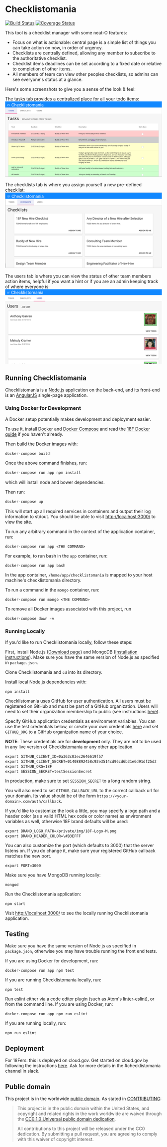 # Checklistomania
[![Build Status](https://travis-ci.org/18F/checklistomania.svg?branch=master)](https://travis-ci.org/18F/checklistomania)
[![Coverage Status](https://coveralls.io/repos/18F/checklistomania/badge.svg?branch=master&service=github)](https://coveralls.io/github/18F/checklistomania?branch=master)

This tool is a checklist manager with some neat-O features:
* Focus on what is actionable: central page is a simple list of things you can take action on now, in order of urgency.
* Checklists are centrally defined, allowing any member to subscribe to the authoritative checklist.
* Checklist items deadlines can be set according to a fixed date or relative to completion of other items.
* All members of team can view other peoples checklists, so admins can see everyone's status at a glance.

Here's some screenshots to give you a sense of the look & feel:

The tasks tab provides a centralized place for all your todo items:
![Todos](/public/img/tasks.png?raw=true "Tasks")

The checklists tab is where you assign yourself a new pre-defined checklist:
![Checklists](/public/img/checklists.png?raw=true "Checklists")

The users tab is where you can view the status of other team members action items, helpful if you want a hint or if you are an admin keeping track of where everyone is:
![Users](/public/img/users.png?raw=true "Users")

## Running Checklistomania
Checklistomania is a [Node.js](https://nodejs.org) application on the back-end, and its front-end is an [AngularJS](https://angularjs.org/) single-page application.

### Using Docker for Development

A Docker setup potentially makes development and deployment easier.

To use it, install [Docker][] and [Docker Compose][] and read the
[18F Docker guide][] if you haven't already.

Then build the Docker images with:

```sh
docker-compose build
```

Once the above command finishes, run:

```sh
docker-compose run app npm install
```

which will install node and bower dependencies.

Then run:

```sh
docker-compose up
```

This will start up all required services in containers and output their
log information to stdout. You should be able to visit
[http://localhost:3000/](http://localhost:3000/) to view the site.

To run any arbitrary command in the context of the application container, run:
```shell
docker-compose run app <THE COMMAND>
```

For example, to run bash in the `app` container, run:
```shell
docker-compose run app bash
```

In the app container, `/home/app/checklistomania` is mapped to your host
machine's checklistomania directory.

To run a command in the `mongo` container, run:
```shell
docker-compose run mongo <THE COMMAND>
```

To remove all Docker images associated with this project, run
```shell
docker-compose down -v
```

### Running Locally

If you'd like to run Checklistomania locally, follow these steps:

First, install Node.js ([Download page](https://nodejs.org/en/download/)) and MongoDB ([Installation instructions](https://docs.mongodb.com/manual/installation/)). Make sure you have the same version of Node.js as specified in `package.json`.

Clone Checklistomania and `cd` into its directory.

Install local Node.js dependencies with:
```shell
npm install
```

Checklistomania uses GitHub for user authentication. All users must be registered on GitHub and must be part of a GitHub organization. Users will need to set their organization membership to public (see instructions [here](https://help.github.com/articles/publicizing-or-hiding-organization-membership/)).

Specify GitHub application credentials as environment variables.
You can use the test credentials below, or create your own credentials [here](https://github.com/settings/applications/new) and set `GITHUB_ORG` to a GitHub organization name of your choice.

**NOTE**: These credentials are for **development** only. They are not to be used in any live version of Checklistomania or any other application.

```shell
export GITHUB_CLIENT_ID=0a363c03ec2646619f57
export GITHUB_CLIENT_SECRET=01408892458c92e3514cd96cd6b31e6d91df25d2
export GITHUB_ORG=18F
export SESSION_SECRET=testSessionSecret
```

In production, make sure to set `SESSION_SECRET` to a long random string.

You will also need to set `GITHUB_CALLBACK_URL` to the correct callback url for your domain. Its value should be of the form `https://<your-domain>.com/auth/callback`.

If you'd like to customize the look a little, you may specify a logo path and a header color (as a valid HTML hex code or color name) as environment variables as well, otherwise 18F brand defaults will be used:
```shell
export BRAND_LOGO_PATH=/private/img/18F-Logo-M.png
export BRAND_HEADER_COLOR=\#B3EFFF
```

You can also customize the port (which defaults to 3000) that the server listens on. If you do change it, make sure your registered GitHub callback matches the new port.
```shell
export PORT=3000
```

Make sure you have MongoDB running locally:
```shell
mongod
```

Run the Checklistomania application:
```shell
npm start
```

Visit [http://localhost:3000/](http://localhost:3000/) to see the locally running Checklistomania application.

## Testing
Make sure you have the same version of Node.js as specified in `package.json`, otherwise you may have trouble running the front end tests.

If you are using Docker for development, run:
```shell
docker-compose run app npm test
```

If you are running Checklistomania locally, run:
```shell
npm test
```

Run eslint either via a code editor plugin (such as Atom's [linter-eslint](https://github.com/AtomLinter/linter-eslint)),
or from the command line. If you are using Docker, run:
```shell
docker-compose run app npm run eslint
```

If you are running locally, run:
```shell
npm run eslint
```

## Deployment
For 18Fers: this is deployed on cloud.gov. Get started on cloud.gov by following the instructions [here](https://docs.cloud.gov/). Ask for more details in the #checklistomania channel in slack.

## Public domain
This project is in the worldwide [public domain](LICENSE.md). As stated in [CONTRIBUTING](CONTRIBUTING.md):

> This project is in the public domain within the United States, and copyright and related rights in the work worldwide are waived through the [CC0 1.0 Universal public domain dedication](https://creativecommons.org/publicdomain/zero/1.0/).
>
> All contributions to this project will be released under the CC0 dedication. By submitting a pull request, you are agreeing to comply with this waiver of copyright interest.

[18F Docker guide]: https://pages.18f.gov/dev-environment-standardization/virtualization/docker/
[Docker]: https://www.docker.com/
[Docker Compose]: https://docs.docker.com/compose/
